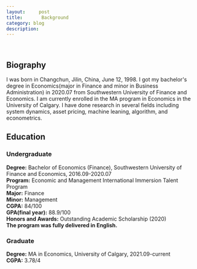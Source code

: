 ```yaml
---
layout:     post
title:       Background
category: blog
description: 
---
```

<br>
<h2>Biography</h2>
I was born in Changchun, Jilin, China, June 12, 1998. I got my bachelor's degree in Economics(major in Finance and minor in Business Administration) in 2020.07 from Southwestern University of Finance and Economics. I am currently enrolled in the MA program in Economics in the University of Calgary. I have done research in several fields including system dynamics, asset pricing, machine leaning, algorithm, and econometrics. 


<h2>Education</h2>
<h3>Undergraduate</h3>
<b>Degree:</b> Bachelor of Economics (Finance), Southwestern University of Finance and Economics, 2016.09-2020.07<br>
<b>Program:</b> Economic and Management International Immersion Talent Program<br>
<b>Major:</b> Finance<br>
<b>Minor:</b> Management<br>
<b>CGPA:</b> 84/100<br>
<b>GPA(final year):</b> 88.9/100<br>
<b>Honors and Awards:</b> Outstanding Academic Scholarship (2020)<br>
<b>The program was fully delivered in English.</b><br>

<h3>Graduate</h3>
<b>Degree:</b> MA in Economics, University of Calgary, 2021.09-current<br>
<b>CGPA:</b> 3.78/4<br>
